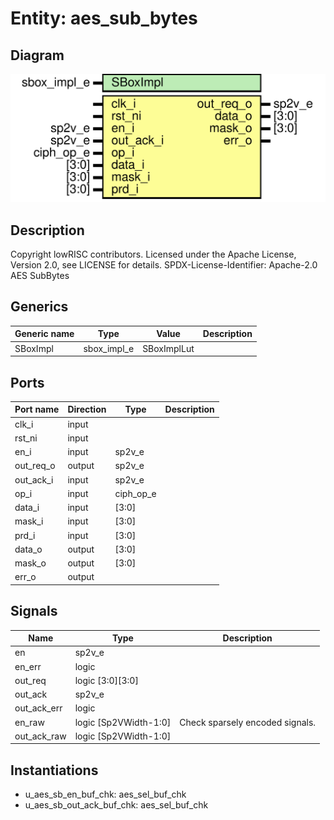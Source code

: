 # Entity: aes_sub_bytes

## Diagram

![Diagram](aes_sub_bytes.svg "Diagram")
## Description

Copyright lowRISC contributors.
 Licensed under the Apache License, Version 2.0, see LICENSE for details.
 SPDX-License-Identifier: Apache-2.0
 AES SubBytes
 
## Generics

| Generic name | Type        | Value       | Description |
| ------------ | ----------- | ----------- | ----------- |
| SBoxImpl     | sbox_impl_e | SBoxImplLut |             |
## Ports

| Port name | Direction | Type      | Description |
| --------- | --------- | --------- | ----------- |
| clk_i     | input     |           |             |
| rst_ni    | input     |           |             |
| en_i      | input     | sp2v_e    |             |
| out_req_o | output    | sp2v_e    |             |
| out_ack_i | input     | sp2v_e    |             |
| op_i      | input     | ciph_op_e |             |
| data_i    | input     | [3:0]     |             |
| mask_i    | input     | [3:0]     |             |
| prd_i     | input     | [3:0]     |             |
| data_o    | output    | [3:0]     |             |
| mask_o    | output    | [3:0]     |             |
| err_o     | output    |           |             |
## Signals

| Name        | Type                  | Description                      |
| ----------- | --------------------- | -------------------------------- |
| en          | sp2v_e                |                                  |
| en_err      | logic                 |                                  |
| out_req     | logic [3:0][3:0]      |                                  |
| out_ack     | sp2v_e                |                                  |
| out_ack_err | logic                 |                                  |
| en_raw      | logic [Sp2VWidth-1:0] | Check sparsely encoded signals.  |
| out_ack_raw | logic [Sp2VWidth-1:0] |                                  |
## Instantiations

- u_aes_sb_en_buf_chk: aes_sel_buf_chk
- u_aes_sb_out_ack_buf_chk: aes_sel_buf_chk
